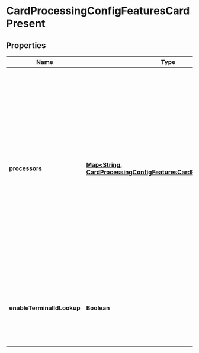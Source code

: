 
# CardProcessingConfigFeaturesCardPresent

## Properties
Name | Type | Description | Notes
------------ | ------------- | ------------- | -------------
**processors** | [**Map&lt;String, CardProcessingConfigFeaturesCardPresentProcessors&gt;**](CardProcessingConfigFeaturesCardPresentProcessors.md) | e.g. * amexdirect * barclays2 * CUP * EFTPOS * fdiglobal * gpx * smartfdc * tsys * vero * VPC  For VPC, CUP and EFTPOS processors, replace the processor name from VPC or CUP or EFTPOS to the actual processor name in the sample request. e.g. replace VPC with &amp;lt;your vpc processor&amp;gt;  |  [optional]
**enableTerminalIdLookup** | **Boolean** | Used for Card Present and Virtual Terminal Transactions for Terminal ID lookup. Applicable for GPX (gpx) processor. |  [optional]



